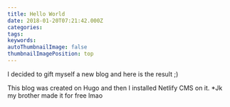```yaml
---
title: Hello World
date: 2018-01-20T07:21:42.000Z
categories:
tags:
keywords:
autoThumbnailImage: false
thumbnailImagePosition: top
---
```

I decided to gift myself a new blog and here is the result ;)
<!--more-->

This blog was created on Hugo and then I installed Netlify CMS on it.
*Jk my brother made it for free lmao
